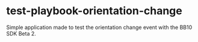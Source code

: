 test-playbook-orientation-change
================================

Simple application made to test the orientation change event with the BB10 SDK Beta 2.